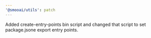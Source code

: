 ```yaml
---
'@smooai/utils': patch
---
```


Added create-entry-points bin script and changed that script to set package.jsone export entry points.
